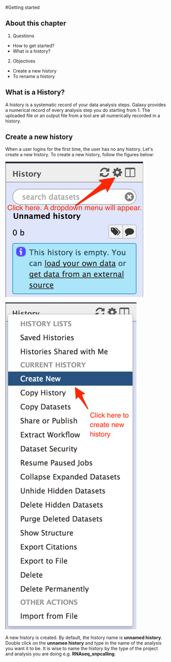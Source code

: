 #Getting started

## About this chapter

1) Questions
  
  * How to get started?
  * What is a history?

2) Objectives

  * Create a new history
  * To rename a history



## What is a History?

A history is a systematic record of your data analysis steps. Galaxy provides a numerical record of every analysis step you do starting from 1. The uploaded file or an output file from a tool are all numerically recorded in a history.

## Create a new history

When a user logins for the first time, the user has no any history. Let's create a new history. To create a new history, follow the figures below:

![](images/click_the_wheel.png)

![](images/select_create_new_history.png)

A new history is created. By default, the history name is __unnamed history__. Double click on the __unnamee history__ and type in the name of the analysis you want it to be. It is wise to name the history by the type of the project and analysis you are doing e.g. __RNAseq_snpcalling__.


